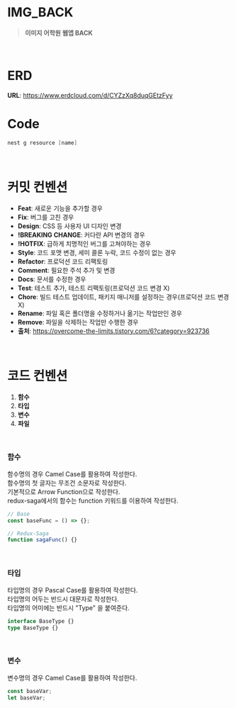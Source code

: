 # **IMG_BACK**

> **이미지 어학원 웹앱 BACK**

<br/>

# ERD
**URL**: https://www.erdcloud.com/d/CYZzXq8duqGEtzFyy

# Code

```powershell
nest g resource [name]
```

<br/>

# 커밋 컨벤션

- **Feat**: 새로운 기능을 추가할 경우
- **Fix**: 버그를 고친 경우
- **Design**: CSS 등 사용자 UI 디자인 변경
- **!BREAKING CHANGE**: 커다란 API 변경의 경우
- **!HOTFIX**: 급하게 치명적인 버그를 고쳐야하는 경우
- **Style**: 코드 포맷 변경, 세미 콜론 누락, 코드 수정이 없는 경우
- **Refactor**: 프로덕션 코드 리팩토링
- **Comment**: 필요한 주석 추가 및 변경
- **Docs**: 문서를 수정한 경우
- **Test**: 테스트 추가, 테스트 리팩토링(프로덕션 코드 변경 X)
- **Chore**: 빌드 테스트 업데이트, 패키지 매니저를 설정하는 경우(프로덕션 코드 변경 X)
- **Rename**: 파일 혹은 폴더명을 수정하거나 옮기는 작업만인 경우
- **Remove**: 파일을 삭제하는 작업만 수행한 경우
- **출처**: https://overcome-the-limits.tistory.com/6?category=923736

<br/>

# 코드 컨벤션

1. **함수**
2. **타입**
3. **변수**
4. **파일**

<br/>

### **함수**

함수명의 경우 Camel Case를 활용하여 작성한다.<br/>
함수명의 첫 글자는 무조건 소문자로 작성한다.<br/>
기본적으로 Arrow Function으로 작성한다.<br/>
redux-saga에서의 함수는 function 키워드를 이용하여 작성한다.<br/>

```typescript
// Base
const baseFunc = () => {};

// Redux-Saga
function sagaFunc() {}
```

<br/>

### **타입**

타입명의 경우 Pascal Case를 활용하여 작성한다.<br/>
타입명의 어두는 반드시 대문자로 작성한다.<br/>
타입명의 어미에는 반드시 "Type" 을 붙여준다.<br/>

```typescript
interface BaseType {}
type BaseType {}
```

<br/>

### **변수**

변수명의 경우 Camel Case를 활용하여 작성한다.<br/>

```typescript
const baseVar;
let baseVar;
```

<br/>

